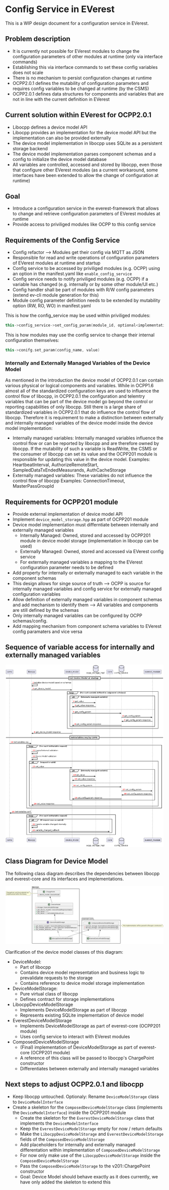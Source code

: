 # Config Service in EVerest

This is a WIP design document for a configuration service in EVerest.

## Problem description
* It is currently not possible for EVerest modules to change the configuration parameters of other modules at runtime (only via interface commands)
* Establishing this via interface commands to set these config variables does not scale
* There is no mechanism to persist configuration changes at runtime
* OCPP2.0.1 defines the mutability of configuration parameters and requires config variables to be changed at runtime (by the CSMS)
* OCPP2.0.1 defines data structures for components and variables that are not in line with the current definition in EVerest

## Current solution within EVerest for OCPP2.0.1
* Libocpp defines a device model API
* Libocpp provides an implementation for the device model API but the implementation can also be provided externally
* The device model implementation in libocpp uses SQLite as a persistent storage backend
* The device model implementation parses component schemas and a config to initialize the device model database
* All variables are controlled, accessed and stored by libocpp, even those that configure other EVerest modules (as a current workaround, some interfaces have been extended to allow the change of configuration at runtime) 

## Goal
* Introduce a configuration service in the everest-framework that allows to change and retrieve configuration parameters of EVerest modules at runtime
* Provide access to priviliged modules like OCPP to this config service

## Requirements of the Config Service
* Config refactor --> Modules get their config via MQTT as JSON
* Responsible for read and write operations of configuration parameters of EVerest modules at runtime and startup
* Config service to be accessed by priviliged modules (e.g. OCPP) using an option in the manifest.yaml like `enable_config_service`
* Config service needs to notify priviliged modules (e.g. OCPP) if a variable has changed (e.g. internally or by some other module/UI etc.)
* Config handler shall be part of modules with R/W config parameters (extend ev-cli module generation for this)
* Module config parameter definition needs to be extended by mutability option (RW, RO, WO) in manifest.yaml 

This is how the config_service may be used within priviliged modules:

```c++
this->config_service->set_config_param(module_id, optional<implementation_name>, config_name, value);
```

This is how modules may use the config service to change their internal configuration themselves:

```c++
this->conifg.set_param(config_name, value)
```

### Internally and Externally Managed Variables of the Device Model

As mentioned in the introduction the device model of OCPP2.0.1 can contain various physical or logical components and variables. While in OCPP1.6 almost all of the standardized configuration keys are used to influence the control flow of libocpp, in OCPP2.0.1 the configuration and telemtry variables that can be part of the device model go beyond the control or reporting capabilities of only libocpp. Still there is a large share of standardized variables in OCPP2.0.1 that do influence the control flow of libocpp. Therefore it is requirement to make a distinction between externally and internally managed variables of the device model inside the device model implementation:
* Internally managed variables: Internally managed variables influence the control flow or can be reported by libocpp and are therefore owned by libocpp. If the mutability of such a variable is ReadWrite, the CSMS or the consumer of libocpp can set its value and the OCPP201 module is responsible for updating this value in the device model. 
  Examples: HeartbeatInterval, AuthorizeRemoteStart, SampledDataTxEndedMeasurands, AuthCacheStorage
* Externally managed variables: These variables do not influence the control flow of libocpp
  Examples: ConnectionTimeout, MasterPassGroupId

## Requirements for OCPP201 module
* Provide external implementation of device model API
* Implement `device_model_storage.hpp` as part of OCPP201 module
* Device model implementation must differntiate between internally and externally managed variables
  * Internally Managed: Owned, stored and accessed by OCPP201 module in device model storage (implementation in libocpp can be used)
  * Externally Managed: Owned, stored and accessed via EVerest config service
  * For externally managed variables a mapping to the EVerest configuration parameter needs to be defined
* Add property for internally or externally managed to each variable in the component schemas
* This design allows for singe source of truth --> OCPP is source for internally managed variables and config service for externally managed configuration variables
* Allow definition of externally managed variables in component schemas and add mechanism to identify them --> All variables and components are still defined by the schemas
* Only internally managed variables can be configured by OCPP schemas/config. 
* Add mapping mechanism from component schema variables to EVerest config paramaters and vice versa

## Sequence of variable access for internally and externally managed variables

![Sequence Diagram for ChangeConfiguration.req](sequence_config_service_and_ocpp.png)

## Class Diagram for Device Model

The following class diagram describes the dependencies between libocpp and everest-core and its interfaces and implementations.

![Class Diagram for Device Model](device_model_class_diagram.png)

Clarification of the device model classes of this diagram:
* DeviceModel: 
  * Part of libocpp
  * Contains device model representation and business logic to prevalidate requests to the storage
  * Contains reference to device model storage implementation
* DeviceModelStorage:
  * Pure virtual class of libocpp
  * Defines contract for storage implementations
* LibocppDeviceModelStorage
  * Implements DeviceModelStorage as part of libocpp
  * Represents existing SQLite implementation of device model
* EverestDeviceModelStorage
  * Implements DeviceModelStorage as part of everest-core (OCPP201 module)
  * Uses config service to interact with EVerest modules
* ComposedDeviceModelStorage
  * (Final) implementation of DeviceModelStorage as part of everest-core (OCPP201 module)
  * A reference of this class will be passed to libocpp's ChargePoint constructor
  * Differentiates between externally and internally managed variables

## Next steps to adjust OCPP2.0.1 and libocpp

* Keep libocpp untouched. Optionaly: Rename `DeviceModelStorage` class to `DeviceModelInterface`
* Create a skeleton for the `ComposedDeviceModelStorage` class (implements the `DeviceModelInterface`) inside the OCPP201 module
  * Create the skeleton for the `EverestDeviceModelStorage` class that implements the `DeviceModelInterface`
  * Keep the `EverestDeviceModelStorage` empty for now / return defaults
  * Make the `LibocppDeviceModelStorage` and `EverestDeviceModelStorage` fields of the `ComposedDeviceModelStorage`
  * Add placeholders for internally and externally managed differentation within implementation of `ComposedDeviceModelStorage`
  * For now only make use of the `LibocppDeviceModelStorage` inside the `ComposedDeviceModelStorage`
  * Pass the `ComposedDeviceModelStorage` to the v201::ChargePoint constructor
  * Goal: Device Model should behave exactly as it does currently, we have only added the skeleton to extend this 
